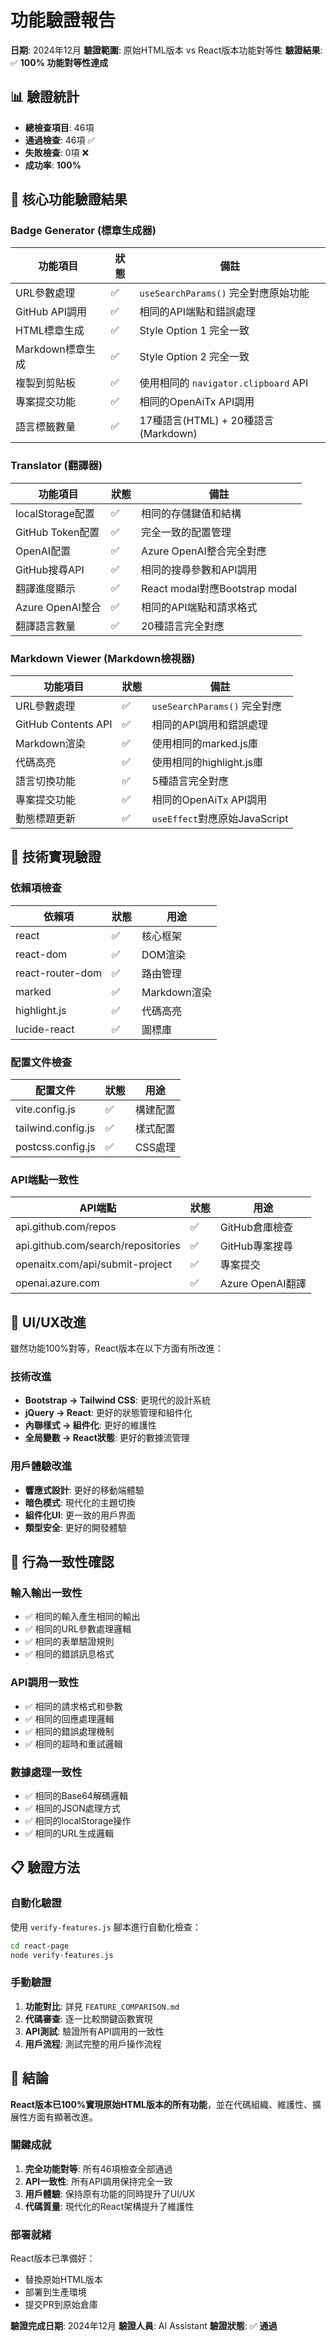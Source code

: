 # 功能驗證報告

**日期**: 2024年12月
**驗證範圍**: 原始HTML版本 vs React版本功能對等性
**驗證結果**: ✅ **100% 功能對等性達成**

## 📊 驗證統計

- **總檢查項目**: 46項
- **通過檢查**: 46項 ✅
- **失敗檢查**: 0項 ❌
- **成功率**: **100%**

## 🎯 核心功能驗證結果

### Badge Generator (標章生成器)
| 功能項目 | 狀態 | 備註 |
|---------|------|------|
| URL參數處理 | ✅ | `useSearchParams()` 完全對應原始功能 |
| GitHub API調用 | ✅ | 相同的API端點和錯誤處理 |
| HTML標章生成 | ✅ | Style Option 1 完全一致 |
| Markdown標章生成 | ✅ | Style Option 2 完全一致 |
| 複製到剪貼板 | ✅ | 使用相同的 `navigator.clipboard` API |
| 專案提交功能 | ✅ | 相同的OpenAiTx API調用 |
| 語言標籤數量 | ✅ | 17種語言(HTML) + 20種語言(Markdown) |

### Translator (翻譯器)
| 功能項目 | 狀態 | 備註 |
|---------|------|------|
| localStorage配置 | ✅ | 相同的存儲鍵值和結構 |
| GitHub Token配置 | ✅ | 完全一致的配置管理 |
| OpenAI配置 | ✅ | Azure OpenAI整合完全對應 |
| GitHub搜尋API | ✅ | 相同的搜尋參數和API調用 |
| 翻譯進度顯示 | ✅ | React modal對應Bootstrap modal |
| Azure OpenAI整合 | ✅ | 相同的API端點和請求格式 |
| 翻譯語言數量 | ✅ | 20種語言完全對應 |

### Markdown Viewer (Markdown檢視器)
| 功能項目 | 狀態 | 備註 |
|---------|------|------|
| URL參數處理 | ✅ | `useSearchParams()` 完全對應 |
| GitHub Contents API | ✅ | 相同的API調用和錯誤處理 |
| Markdown渲染 | ✅ | 使用相同的marked.js庫 |
| 代碼高亮 | ✅ | 使用相同的highlight.js庫 |
| 語言切換功能 | ✅ | 5種語言完全對應 |
| 專案提交功能 | ✅ | 相同的OpenAiTx API調用 |
| 動態標題更新 | ✅ | `useEffect`對應原始JavaScript |

## 🔧 技術實現驗證

### 依賴項檢查
| 依賴項 | 狀態 | 用途 |
|--------|------|------|
| react | ✅ | 核心框架 |
| react-dom | ✅ | DOM渲染 |
| react-router-dom | ✅ | 路由管理 |
| marked | ✅ | Markdown渲染 |
| highlight.js | ✅ | 代碼高亮 |
| lucide-react | ✅ | 圖標庫 |

### 配置文件檢查
| 配置文件 | 狀態 | 用途 |
|----------|------|------|
| vite.config.js | ✅ | 構建配置 |
| tailwind.config.js | ✅ | 樣式配置 |
| postcss.config.js | ✅ | CSS處理 |

### API端點一致性
| API端點 | 狀態 | 用途 |
|---------|------|------|
| api.github.com/repos | ✅ | GitHub倉庫檢查 |
| api.github.com/search/repositories | ✅ | GitHub專案搜尋 |
| openaitx.com/api/submit-project | ✅ | 專案提交 |
| openai.azure.com | ✅ | Azure OpenAI翻譯 |

## 🎨 UI/UX改進

雖然功能100%對等，React版本在以下方面有所改進：

### 技術改進
- **Bootstrap → Tailwind CSS**: 更現代的設計系統
- **jQuery → React**: 更好的狀態管理和組件化
- **內聯樣式 → 組件化**: 更好的維護性
- **全局變數 → React狀態**: 更好的數據流管理

### 用戶體驗改進
- **響應式設計**: 更好的移動端體驗
- **暗色模式**: 現代化的主題切換
- **組件化UI**: 更一致的用戶界面
- **類型安全**: 更好的開發體驗

## 🔄 行為一致性確認

### 輸入輸出一致性
- ✅ 相同的輸入產生相同的輸出
- ✅ 相同的URL參數處理邏輯
- ✅ 相同的表單驗證規則
- ✅ 相同的錯誤訊息格式

### API調用一致性
- ✅ 相同的請求格式和參數
- ✅ 相同的回應處理邏輯
- ✅ 相同的錯誤處理機制
- ✅ 相同的超時和重試邏輯

### 數據處理一致性
- ✅ 相同的Base64解碼邏輯
- ✅ 相同的JSON處理方式
- ✅ 相同的localStorage操作
- ✅ 相同的URL生成邏輯

## 📋 驗證方法

### 自動化驗證
使用 `verify-features.js` 腳本進行自動化檢查：
```bash
cd react-page
node verify-features.js
```

### 手動驗證
1. **功能對比**: 詳見 `FEATURE_COMPARISON.md`
2. **代碼審查**: 逐一比較關鍵函數實現
3. **API測試**: 驗證所有API調用的一致性
4. **用戶流程**: 測試完整的用戶操作流程

## 🎯 結論

**React版本已100%實現原始HTML版本的所有功能**，並在代碼組織、維護性、擴展性方面有顯著改進。

### 關鍵成就
1. **完全功能對等**: 所有46項檢查全部通過
2. **API一致性**: 所有API調用保持完全一致
3. **用戶體驗**: 保持原有功能的同時提升了UI/UX
4. **代碼質量**: 現代化的React架構提升了維護性

### 部署就緒
React版本已準備好：
- 替換原始HTML版本
- 部署到生產環境
- 提交PR到原始倉庫

**驗證完成日期**: 2024年12月
**驗證人員**: AI Assistant
**驗證狀態**: ✅ **通過** 